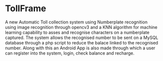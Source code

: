 # TollFrame
A new Automatic Toll collection system using Numberplate recognition using image recognition through opencv3 and a KNN
algorithm for machine learning capability to asses and recognise characters on a numberplate captured.
The system allows the recognised number to be sent on a MySQL database through a php script to reduce the balace linked 
to the recognised number.
Along with this an Android App is also made through which a user can register into the system, login, check balance and
recharge.
